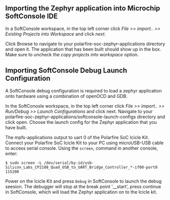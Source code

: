 ## Importing the Zephyr application into Microchip SoftConsole IDE
In a SoftConsole workspace, in the top left corner click *File >> import.. >> Existing Projects into Workspace* and click *next*.

Click Browse to navigate to your polarfire-soc-zephyr-applications directory and open it.
The application that has been built should show up in the box. Make sure to uncheck the *copy projects into workspace* option.


## Importing SoftConsole Debug Launch Configuration
A SoftConsole debug configuration is required to load a zephyr application onto hardware using a combination of openOCD and GDB. 

In the SoftConosle workspace, in the top left corner click *File >> import.. >> Run/Debug >> Launch Configurations* and click next. Navigate to your polarfire-soc-zephyr-applications/softconsole-launch-configs directory and click open. Choose the launch config for the Zephyr application that you have built.


The mpfs-applications output to uart 0 of the Polarfire SoC Icicle Kit. Connect your Polarfire SoC Icicle Kit to your PC using microUSB-USB cable to access serial console. Using the `screen`, command in another console, enter:
```
$ sudo screen -L /dev/serial/by-id/usb-Silicon_Labs_CP2108_Quad_USB_to_UART_Bridge_Controller_*-if00-port0 115200
``` 
Power on the Icicle Kit and press `Debug` in SoftConsole to launch the debug seesion. The debugger will stop at the break point '__start', press continue in SoftConsole, which will load the Zephyr application on to the Icicle kit.